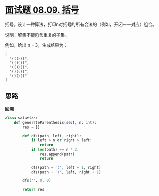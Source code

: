# [面试题 08.09. 括号](https://leetcode-cn.com/problems/bracket-lcci/)

括号。设计一种算法，打印n对括号的所有合法的（例如，开闭一一对应）组合。

说明：解集不能包含重复的子集。

例如，给出 n = 3，生成结果为：

```
[
  "((()))",
  "(()())",
  "(())()",
  "()(())",
  "()()()"
]
```



## 思路

**回溯**

```python
class Solution:
    def generateParenthesis(self, n: int):
        res = []

        def dfs(path, left, right):
            if left > n or right > left:
                return
            if len(path) == n * 2:
                res.append(path)
                return

            dfs(path + '(', left + 1, right)
            dfs(path + ')', left, right + 1)

        dfs('', 0, 0)

        return res
```

